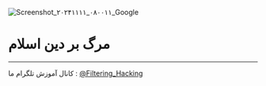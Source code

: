 ![Screenshot_۲۰۲۴۱۱۱۱_۰۸۰۰۱۱_Google](https://github.com/user-attachments/assets/ec70b743-e314-4108-89fe-2c9b27a9c243)
# مرگ بر دین اسلام
--------------------
کانال آموزش تلگرام ما :
[@Filtering_Hacking](https://t.me/Filtering_Hacking)
